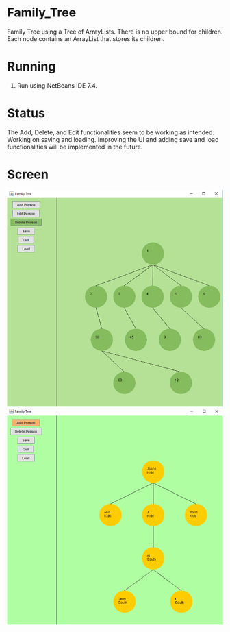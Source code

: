 # Family_Tree
Family Tree using a Tree of ArrayLists. There is no upper bound for children. Each node contains an ArrayList that stores its children. 

# Running
1. Run using NetBeans IDE 7.4.

# Status
The Add, Delete, and Edit functionalities seem to be working as intended. Working on saving and loading. Improving the UI and adding save and load functionalities will be implemented in the future. 

# Screen
![alt text](tree2.png "Sample family tree 2")
![alt text](tree.png "Sample family tree ")
